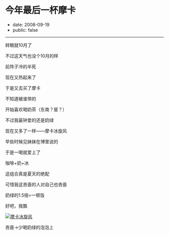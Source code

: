 # 今年最后一杯摩卡

- date: 2008-09-19
- public: false

--------------------------


转眼就10月了

不过这天气也没个10月的样

前阵子冷的半死

现在又热起来了

于是又去买了摩卡



不知道被谁带的

开始喜欢喝奶茶（东南？斐？）

不过我最钟爱的还是奶绿

现在又多了一样——摩卡冰旋风



早些时候见妹妹在博里说的

于是一喝就爱上了

咖啡+奶+冰

这组合真是夏天的绝配



可惜我这吝啬的人对自己也吝啬

奶绿的1.5倍=一顿饭

好吧，我飘



[![摩卡冰旋风](http://farm4.static.flickr.com/3064/2869664163_8fa89b54d6_m.jpg)](http://www.flickr.com/photos/popomore/2869664163/)





吝啬->少喝奶绿的泡泡上
